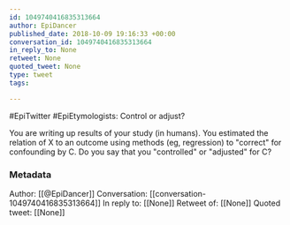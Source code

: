 ```yaml
---
id: 1049740416835313664
author: EpiDancer
published_date: 2018-10-09 19:16:33 +00:00
conversation_id: 1049740416835313664
in_reply_to: None
retweet: None
quoted_tweet: None
type: tweet
tags:

---
```


#EpiTwitter #EpiEtymologists: Control or adjust?

You are writing up results of your study (in humans).  You estimated the relation of X to an outcome using methods (eg, regression) to "correct" for confounding by C.  Do you say that you "controlled" or "adjusted" for C?

### Metadata

Author: [[@EpiDancer]]
Conversation: [[conversation-1049740416835313664]]
In reply to: [[None]]
Retweet of: [[None]]
Quoted tweet: [[None]]
